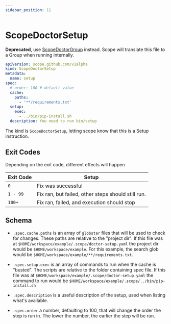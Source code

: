 ```yaml
---
sidebar_position: 11
---
```


# ScopeDoctorSetup

**Deprecated**, use [ScopeDoctorGroup](./ScopeDoctorGroup.md) instead.
Scope will translate this file to a Group when running internally.

```yaml
apiVersion: scope.github.com/v1alpha
kind: ScopeDoctorSetup
metadata:
  name: setup
spec:
  # order: 100 # default value
  cache:
    paths:
      - '**/requirements.txt'
  setup:
    exec:
      - ../bin/pip-install.sh
  description: You need to run bin/setup
```

The kind is `ScopeDoctorSetup`, letting scope know that this is a Setup instruction.

## Exit Codes

Depending on the exit code, different effects will happen

| Exit Code   | Setup                                              |
|-------------|----------------------------------------------------|
| `0`         | Fix was successful                                 |
| `1 - 99`    | Fix ran, but failed, other steps should still run. |
| `100+`      | Fix ran, failed, and execution should stop         |

## Schema

- `.spec.cache.paths` is an array of `globstar` files that will be used to check for changes. These paths are relative to the "project dir". If this file was at `$HOME/workspace/example/.scope/doctor-setup.yaml` the project dir would be `$HOME/workspace/example`. For this example, the search glob would be `$HOME/workspace/example/**/requirements.txt`.

- `.spec.setup.exec` is an array of commands to run when the cache is "busted". The scripts are relative to the folder containing spec file. If this file was at `$HOME/workspace/example/.scope/doctor-setup.yaml` the command to run would be  `$HOME/workspace/example/.scope/../bin/pip-install.sh`

- `.spec.description` is a useful description of the setup, used when listing what's available.

- `.spec.order` a number, defaulting to 100, that will change the order the step is run in. The lower the number, the earlier the step will be run.
